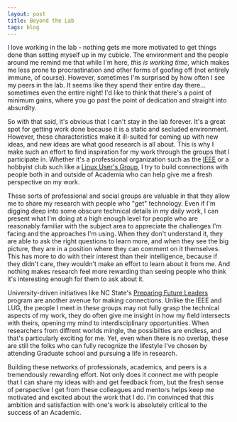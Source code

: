 ```yaml
---
layout: post
title: Beyond the Lab
tags: blog
---
```


I love working in the lab - nothing gets me more motivated to get things done than setting myself up in my cubicle. The environment and the people around me remind me that while I'm here, <em>this is working time</em>, which makes me less prone to procrastination and other forms of goofing off (not entirely immune, of course). However, sometimes I'm surprised by how often I see my peers in the lab. It seems like they spend their entire day there... sometimes even the entire night! I'd like to think that there's a point of minimum gains, where you go past the point of dedication and straight into absurdity.

So with that said, it's obvious that I can't stay in the lab forever. It's a great spot for getting work done because it is a static and secluded environment. However, these characteristics make it ill-suited for coming up with new ideas, and new ideas are what good research is all about. This is why I make such an effort to find inspiration for my work through the groups that I participate in. Whether it's a professional organization such as the <a href="http://ieee.org">IEEE</a> or a hobbyist club such like a <a href="http://trilug.org">Linux User's Group</a>, I try to build connections with people both in and outside of Academia who can help give me a fresh perspective on my work.

These sorts of professional and social groups are valuable in that they allow me to share my research with people who "get" technology. Even if I'm digging deep into some obscure technical details in my daily work, I can present what I'm doing at a high enough level for people who are reasonably familiar with the subject area to appreciate the challenges I'm facing and the approaches I'm using. When they don't understand it, they are able to ask the right questions to learn more, and when they see the big picture, they are in a position where they can comment on it themselves. This has more to do with their interest than their intelligence, because if they didn't care, they wouldn't make an effort to learn about it from me. And nothing makes research feel more rewarding than seeing people who think it's interesting enough for them to ask about it.

University-driven initiatives like NC State's <a href="http://http://www.ncsu.edu/grad/preparing-future-leaders/index.php">Preparing Future Leaders</a> program are another avenue for making connections. Unlike the IEEE and LUG, the people I meet in these groups may not fully grasp the technical aspects of my work, they do often give me insight in how my field intersects with theirs, opening my mind to interdisciplinary opportunities. When researchers from diffrent worlds mingle, the possibilties are endless, and that's particularly exciting for me. Yet, even when there is no overlap, these are still the folks who can fully recognize the lifestyle I've chosen by attending Graduate school and pursuing a life in research.

Building these networks of professionals, academics, and peers is a tremendously rewarding effort. Not only does it connect me with people that I can share my ideas with and get feedback from, but the fresh sense of perspective I get from these colleagues and mentors helps keep me motivated and excited about the work that I do. I'm convinced that this ambition and satisfaction with one's work is absolutely critical to the success of an Academic.
